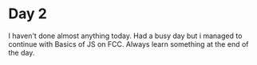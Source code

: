 # Day 2
I haven't done almost anything today. Had a busy day but i managed to continue with Basics of JS on FCC.
 Always learn something at the end of the day.